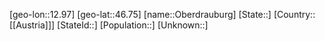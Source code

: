 ﻿---
location: [46.75,12.97]
mapzoom: [7,12] 
mapmarker: city 
type: City
tags:
- geo/City


SpocWebEntityId: 33026
isDeleted: false
confidential: public

---
[geo-lon::12.97]
[geo-lat::46.75]
[name::Oberdrauburg]
[State::]
[Country::[[Austria]]]
[StateId::]
[Population::]
[Unknown::]

